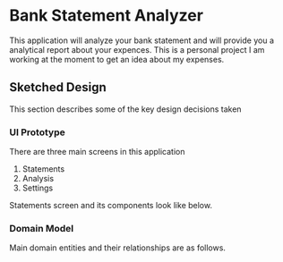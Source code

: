
# Bank Statement Analyzer

This application will analyze your bank statement and will provide you a analytical report about your expences. This is a personal project I am working at the moment to get an idea about my expenses.

## Sketched Design

This section describes some of the key design decisions taken

### UI Prototype
There are three main screens in this application 

1. Statements 
2. Analysis 
3. Settings

Statements screen and its components look like below.


### Domain Model
Main domain entities and their relationships are as follows.
